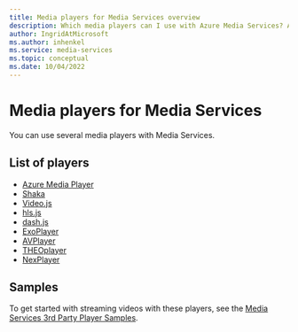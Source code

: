 ```yaml
---
title: Media players for Media Services overview
description: Which media players can I use with Azure Media Services? Azure Media Player, Shaka, and Video.js so far.
author: IngridAtMicrosoft
ms.author: inhenkel
ms.service: media-services
ms.topic: conceptual
ms.date: 10/04/2022
---
```


# Media players for Media Services

You can use several media players with Media Services.

## List of players

- [Azure Media Player](../azure-media-player/azure-media-player-overview.md)
- [Shaka](https://developers.google.com/widevine/open-source/shaka-player)
- [Video.js](https://docs.videojs.com)
- [hls.js](https://hls-js.netlify.app/demo)
- [dash.js](http://cdn.dashjs.org/latest/jsdoc/index.html)
- [ExoPlayer](https://exoplayer.dev/)
- [AVPlayer](https://developer.apple.com/documentation/avfoundation/avplayer)
- [THEOplayer](https://www.theoplayer.com/)
- [NexPlayer](https://nexplayersdk.com/)

## Samples

To get started with streaming videos with these players, see the [Media Services 3rd Party Player Samples](https://github.com/Azure-Samples/media-services-3rdparty-player-samples).

